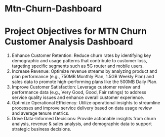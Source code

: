 # Mtn-Churn-Dashboard
# Project Objectives for MTN Churn Customer Analysis Dashboard
1.	Enhance Customer Retention: Reduce churn rates by identifying key demographic and usage patterns that contribute to customer loss, targeting specific segments such as 5G router and mobile users.
2.	Increase Revenue: Optimize revenue streams by analyzing product and plan performance (e.g., 750MB Monthly Plan, 1.5GB Weekly Plan) and sales data to promote high-performing plans like the 500MB Daily Plan.
3.	Improve Customer Satisfaction: Leverage customer review and performance data (e.g., Very Good, Good, Fair ratings) to address service quality issues and enhance overall customer experience.
4.	Optimize Operational Efficiency: Utilize operational insights to streamline processes and improve service delivery based on data usage review and average tenure metrics.
5.	Drive Data-Informed Decisions: Provide actionable insights from churn analysis, revenue & sales analysis, and demographic data to support strategic business decisions.
